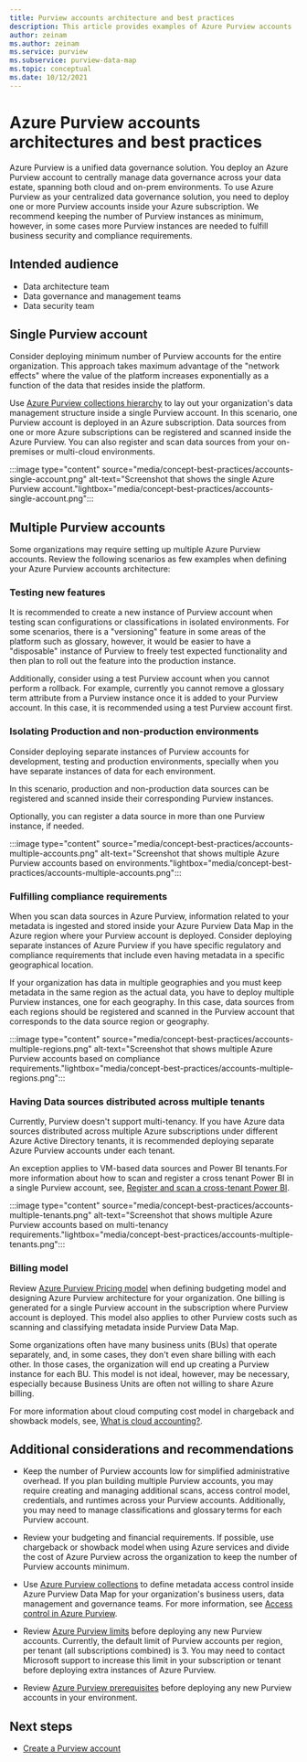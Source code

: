 ```yaml
---
title: Purview accounts architecture and best practices
description: This article provides examples of Azure Purview accounts  architectures and describes best practices.
author: zeinam
ms.author: zeinam
ms.service: purview
ms.subservice: purview-data-map
ms.topic: conceptual
ms.date: 10/12/2021
---
```


# Azure Purview accounts architectures and best practices  

Azure Purview is a unified data governance solution. You deploy an Azure Purview account to centrally manage data governance across your data estate, spanning both cloud and on-prem environments. To use Azure Purview as your centralized data governance solution, you need to deploy one or more Purview accounts inside your Azure subscription. We recommend keeping the number of Purview instances as minimum, however, in some cases more Purview instances are needed to fulfill business security and compliance requirements.

## Intended audience

- Data architecture team
- Data governance and management teams
- Data security team

## Single Purview account

Consider deploying minimum number of Purview accounts for the entire organization. This approach takes maximum advantage of the "network effects" where the value of the platform increases exponentially as a function of the data that resides inside the platform. 

Use [Azure Purview collections hierarchy](./concept-best-practices-collections.md) to lay out your organization's data management structure inside a single Purview account. In this scenario, one Purview account is deployed in an Azure subscription. Data sources from one or more Azure subscriptions can be registered and scanned inside the Azure Purview. You can also register and scan data sources from your on-premises or multi-cloud environments.

:::image type="content" source="media/concept-best-practices/accounts-single-account.png" alt-text="Screenshot that shows the single Azure Purview account."lightbox="media/concept-best-practices/accounts-single-account.png":::

## Multiple Purview accounts

Some organizations may require setting up multiple Azure Purview accounts. Review the following scenarios as few examples when defining your Azure Purview accounts architecture:  

### Testing new features 

It is recommended to create a new instance of Purview account when testing scan configurations or classifications in isolated environments. For some scenarios, there is a "versioning" feature in some areas of the platform such as glossary, however, it would be easier to have a "disposable" instance of Purview to freely test expected functionality and then plan to roll out the feature into the production instance.  

Additionally, consider using a test Purview account when you cannot perform a rollback. For example, currently you cannot remove a glossary term attribute from a Purview instance once it is added to your Purview account. In this case, it is recommended using a test Purview account first.
 
### Isolating Production and non-production environments 

Consider deploying separate instances of Purview accounts for development, testing and production environments, specially when you have separate instances of data for each environment.  

In this scenario, production and non-production data sources can be registered and scanned inside their corresponding Purview instances.

Optionally, you can register a data source in more than one Purview instance, if needed.

:::image type="content" source="media/concept-best-practices/accounts-multiple-accounts.png" alt-text="Screenshot that shows multiple Azure Purview accounts based on environments."lightbox="media/concept-best-practices/accounts-multiple-accounts.png":::

### Fulfilling compliance requirements  

When you scan data sources in Azure Purview, information related to your metadata is ingested and stored inside your Azure Purview Data Map in the Azure region where your Purview account is deployed. Consider deploying separate instances of Azure Purview if you have specific regulatory and compliance requirements that include even having metadata in a specific geographical location.  

If your organization has data in multiple geographies and you must keep metadata in the same region as the actual data, you have to deploy multiple Purview instances, one for each geography. In this case, data sources from each regions should be registered and scanned in the Purview account that corresponds to the data source region or geography.

:::image type="content" source="media/concept-best-practices/accounts-multiple-regions.png" alt-text="Screenshot that shows multiple Azure Purview accounts based on compliance requirements."lightbox="media/concept-best-practices/accounts-multiple-regions.png":::

### Having Data sources distributed across multiple tenants  

Currently, Purview doesn't support multi-tenancy. If you have Azure data sources distributed across multiple Azure subscriptions under different Azure Active Directory tenants, it is recommended deploying separate Azure Purview accounts under each tenant. 

An exception applies to VM-based data sources and Power BI tenants.For more information about how to scan and register a cross tenant Power BI in a single Purview account, see, [Register and scan a cross-tenant Power BI](/azure/purview/register-scan-power-bi-tenant#register-and-scan-a-cross-tenant-power-bi). 

:::image type="content" source="media/concept-best-practices/accounts-multiple-tenants.png" alt-text="Screenshot that shows multiple Azure Purview accounts based on multi-tenancy requirements."lightbox="media/concept-best-practices/accounts-multiple-tenants.png"::: 

### Billing model 

Review [Azure Purview Pricing model](https://azure.microsoft.com/pricing/details/azure-purview) when defining budgeting model and designing Azure Purview architecture for your organization. One billing is generated for a single Purview account in the subscription where Purview account is deployed. This model also applies to other Purview costs such as scanning and classifying metadata inside Purview Data Map.

Some organizations often have many business units (BUs) that operate separately, and, in some cases, they don't even share billing with each other. In those cases, the organization will end up creating a Purview instance for each BU. This model is not ideal, however, may be necessary, especially because Business Units are often not willing to share Azure billing. 

For more information about cloud computing cost model in chargeback and showback models, see, [What is cloud accounting?](/azure/cloud-adoption-framework/strategy/cloud-accounting).  

## Additional considerations and recommendations 

- Keep the number of Purview accounts low for simplified administrative overhead. If you plan building multiple Purview accounts, you may require creating and managing additional scans, access control model, credentials, and runtimes across your Purview accounts. Additionally, you may need to manage classifications and glossary terms for each Purview account.

- Review your budgeting and financial requirements. If possible, use chargeback or showback model when using Azure services and divide the cost of Azure Purview across the organization to keep the number of Purview accounts minimum. 

- Use [Azure Purview collections](concept-best-practices-collections.md) to define metadata access control inside Azure Purview Data Map for your organization's business users, data management and governance teams. For more information, see [Access control in Azure Purview](./catalog-permissions.md).

- Review [Azure Purview limits](./how-to-manage-quotas.md#azure-purview-limits) before deploying any new Purview accounts. Currently, the default limit of Purview accounts per region, per tenant (all subscriptions combined) is 3. You may need to contact Microsoft support to increase this limit in your subscription or tenant before deploying extra instances of Azure Purview.  

- Review [Azure Purview prerequisites](./create-catalog-portal.md#prerequisites) before deploying any new Purview accounts in your environment.
  
## Next steps
-  [Create a Purview account](./create-catalog-portal.md)
